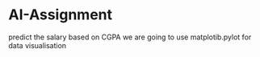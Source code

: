 # AI-Assignment
predict the salary based on CGPA we are going to use matplotib.pylot for data visualisation 
 
